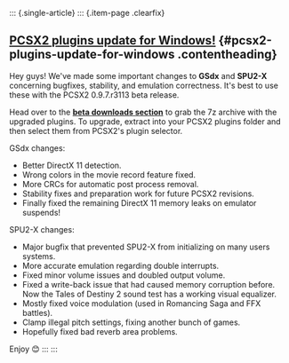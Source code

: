 ::: {.single-article}
::: {.item-page .clearfix}
## [PCSX2 plugins update for Windows!](/107-pcsx2-plugins-update-for-windows.html) {#pcsx2-plugins-update-for-windows .contentheading}

Hey guys!
We've made some important changes to **GSdx** and **SPU2-X** concerning
bugfixes, stability, and emulation correctness. It's best to use these
with the PCSX2 0.9.7.r3113 beta release.

Head over to the [**beta downloads
section**](/download/viewcategory/35-pcsx2-v0-9-7-beta.html) to grab the
7z archive with the upgraded plugins. To upgrade, extract into your
PCSX2 plugins folder and then select them from PCSX2's plugin
selector.

GSdx changes:

-   Better DirectX 11 detection.
-   Wrong colors in the movie record feature fixed.
-   More CRCs for automatic post process removal.
-   Stability fixes and preparation work for future PCSX2 revisions.
-   Finally fixed the remaining DirectX 11 memory leaks on emulator
    suspends!

SPU2-X changes:

-   Major bugfix that prevented SPU2-X from initializing on many users
    systems.
-   More accurate emulation regarding double interrupts.
-   Fixed minor volume issues and doubled output volume.
-   Fixed a write-back issue that had caused memory corruption before.
    Now the Tales of Destiny 2 sound test has a working visual
    equalizer.
-   Mostly fixed voice modulation (used in Romancing Saga and FFX
    battles).
-   Clamp illegal pitch settings, fixing another bunch of games.
-   Hopefully fixed bad reverb area problems.


Enjoy
😊
:::
:::
